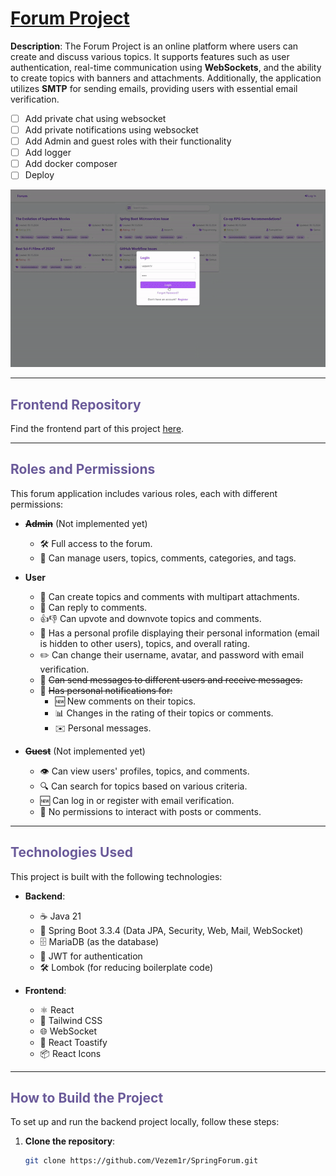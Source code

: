 # [Forum Project]()

**Description**: The Forum Project is an online platform where users can create and discuss various topics.
It supports features such as user authentication, real-time communication using **WebSockets**, and the ability to create topics with banners and attachments.
Additionally, the application utilizes **SMTP** for sending emails, providing users with essential email verification.

- [ ] Add private chat using websocket
- [ ] Add private notifications using websocket
- [ ] Add Admin and guest roles with their functionality
- [ ] Add logger
- [ ] Add docker composer
- [ ] Deploy

![Forum fast :) preview](src/main/resources/preview.gif)

---

## <span style="color: #6b5b9a;">Frontend Repository</span>
Find the frontend part of this project [here](https://github.com/Vezem1r/SpringForumFrontend).

---

## <span style="color: #6b5b9a;">Roles and Permissions</span>

This forum application includes various roles, each with different permissions:

- ~~**Admin**~~ (Not implemented yet)
  - 🛠️ Full access to the forum.
  - 👥 Can manage users, topics, comments, categories, and tags.

- **User**
  - 📝 Can create topics and comments with multipart attachments.
  - 💬 Can reply to comments.
  - 👍👎 Can upvote and downvote topics and comments.
  - 👤 Has a personal profile displaying their personal information (email is hidden to other users), topics, and overall rating.
  - ✏️ Can change their username, avatar, and password with email verification.
  - 📩 ~~Can send messages to different users and receive messages.~~
  - 🔔 ~~Has personal notifications for:~~
    - 🆕 New comments on their topics.
    - 📊 Changes in the rating of their topics or comments.
    - ✉️ Personal messages.

- ~~**Guest**~~ (Not implemented yet)
  - 👁️ Can view users' profiles, topics, and comments.
  - 🔍 Can search for topics based on various criteria.
  - 🆕 Can log in or register with email verification.
  - 🚫 No permissions to interact with posts or comments.

---

## <span style="color: #6b5b9a;">Technologies Used</span>

This project is built with the following technologies:

- **Backend**:
  - ☕ Java 21
  - 🚀 Spring Boot 3.3.4 (Data JPA, Security, Web, Mail, WebSocket)
  - 🗄️ MariaDB (as the database)
  - 🔑 JWT for authentication
  - 🛠️ Lombok (for reducing boilerplate code)

- **Frontend**:
  - ⚛️ React
  - 🎨 Tailwind CSS
  - 🌐 WebSocket
  - 🍞 React Toastify
  - 📦 React Icons

---

## <span style="color: #6b5b9a;">How to Build the Project</span>

To set up and run the backend project locally, follow these steps:

1. **Clone the repository**:
   ```bash
   git clone https://github.com/Vezem1r/SpringForum.git
